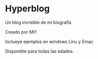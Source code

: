 # Hyperblog
Un blog increible de mi biografía


Creado por Mi!!

Inclueye ejemplos en windows Linu y Emac

Disponible para todas las edades.